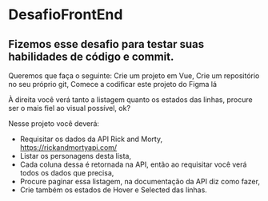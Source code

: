 # DesafioFrontEnd

## Fizemos esse desafio para testar suas habilidades de código e commit.

Queremos que faça o seguinte:
Crie um projeto em Vue,
Crie um repositório no seu próprio git,
Comece a codificar este projeto do Figma lá

À direita você verá tanto a listagem quanto os estados das linhas, procure ser o mais fiel ao visual possível, ok?

Nesse projeto você deverá:

- Requisitar os dados da API Rick and Morty, https://rickandmortyapi.com/
- Listar os personagens desta lista,
- Cada coluna dessa é retornada na API, então ao requisitar você verá todos os dados que precisa,
- Procure paginar essa listagem, na documentação da API diz como fazer,
- Crie também os estados de Hover e Selected das linhas.
